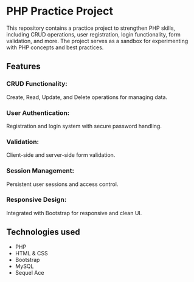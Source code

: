 # PHP Practice Project

This repository contains a practice project to strengthen PHP skills, including CRUD operations, user registration, login functionality, form validation, and more. The project serves as a sandbox for experimenting with PHP concepts and best practices.

## Features

### CRUD Functionality:

Create, Read, Update, and Delete operations for managing data.

### User Authentication:

Registration and login system with secure password handling.

### Validation:

Client-side and server-side form validation.

### Session Management:

Persistent user sessions and access control.

### Responsive Design:

Integrated with Bootstrap for responsive and clean UI.

## Technologies used

- PHP
- HTML & CSS
- Bootstrap
- MySQL
- Sequel Ace
